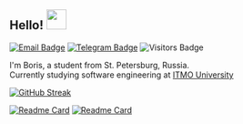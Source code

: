 ## Hello! <img src="https://media1.giphy.com/media/alx4TtaDYyLE6S5Jem/giphy.gif?cid=ecf05e47nkmg3t8fa62rml2sjew7eb4bkyj49b6pzcvytxrn&rid=giphy.gif&ct=s" width="35px">

[![Email Badge](https://img.shields.io/badge/-Email-lightblue?style=flat-square&logo=Outlook&logoColor=white&link=mailto:b_dvorkin@niuitmo.ru)](mailto:b_dvorkin@niuitmo.ru)
[![Telegram Badge](https://img.shields.io/badge/-Telegram-0088cc?style=flat-square&labelColor=0088cc&logo=telegram&logoColor=white&link=https://t.me/adagio_sostenuto)](https://t.me/adagio_sostenuto)
![Visitors Badge](https://komarev.com/ghpvc/?username=worthant&style=flat-square&label=Visitors)

I'm Boris, a student from St. Petersburg, Russia.  
Currently studying software engineering at [ITMO University](https://itmo.ru)  

[![GitHub Streak](https://streak-stats.demolab.com/?user=worthant&line_height=20&theme=prussian)](https://git.io/streak-stats)

[![Readme Card](https://github-readme-stats.vercel.app/api/pin/?username=worthant&theme=prussian&repo=Portfolio)](https://github.com/worthant/Portfolio) [![Readme Card](https://github-readme-stats.vercel.app/api/pin/?username=worthant&theme=prussian&repo=university-projects)](https://github.com/worthant/university-projects)

